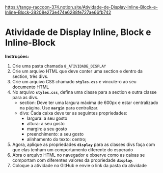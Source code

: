 https://tangy-raccoon-374.notion.site/Atividade-de-Display-Inline-Block-e-Inline-Block-38208e273e474e6288fe727ae66fb742

# Atividade de Display Inline, Block e Inline-Block

**Instruções:**

1. Crie uma pasta chamada `8_ATIVIDADE_DISPLAY`
2. Crie um arquivo HTML que deve conter uma section e dentro da section, três divs.
3. Crie um arquivo CSS chamado **`styles.css`** e vincule-o ao seu documento HTML
4. No arquivo **`styles.css`**, defina uma classe para a section e outra classe para as divs.
    - section: Deve ter uma largura máxima de 600px e estar centralizado na página. Use **`margin`** para centralizar.
    - divs: Cada caixa deve ter as seguintes propriedades:
        - largura: a seu gosto
        - altura: a seu gosto
        - margin: a seu gosto
        - preenchimento: a seu gosto
        - alinhamento do texto: centro;
5. Agora, aplique as propriedades **`display`** para as classes divs faça com que elas tenham um comportamento diferente do esperado
6. Abra o arquivo HTML no navegador e observe como as caixas se comportam com diferentes valores da propriedade **`display`**.
7. Coloque a atividade no GitHub e envie o link da pasta da atividade